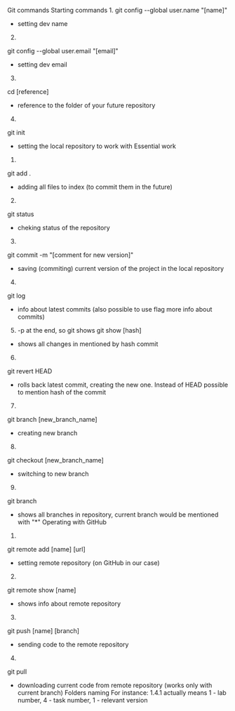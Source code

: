 Git commands
 Starting commands
 1. 
git config --global user.name "[name]"
 - setting dev name
 2. 
git config --global user.email "[email]"
 - setting dev email
 3. 
cd [reference]
 - reference to the folder of your future repository
 4. 
git init
 - setting the local repository to work with
 Essential work
 1. 
git add .
 - adding all files to index (to commit them in the future)
 2. 
git status
 - cheking status of the repository
 3. 
git commit -m "[comment for new version]"
 - saving (commiting) current version of the
 project in the local repository
 4. 
git log
 - info about latest commits (also possible to use flag 
more info about commits)
 5. -p
 at the end, so git shows
 git show [hash]
 - shows all changes in mentioned by hash commit
 6. 
git revert HEAD
 - rolls back latest commit, creating the new one. Instead of HEAD
 possible to mention hash of the commit
 7. 
git branch [new_branch_name]
 - creating new branch
 8. 
git checkout [new_branch_name]
 - switching to new branch
 9. 
git branch
 - shows all branches in repository, current branch would be mentioned with "*"
 Operating with GitHub
 1. 
git remote add [name] [url]
 - setting remote repository (on GitHub in our case)
 2. 
git remote show [name]
 - shows info about remote repository
 3. 
git push [name] [branch]
 - sending code to the remote repository
 4. 
git pull
 - downloading current code from remote repository (works only with current
 branch)
 Folders naming
 For instance: 1.4.1 actually means 1 - lab number, 4 - task number, 1 - relevant version
